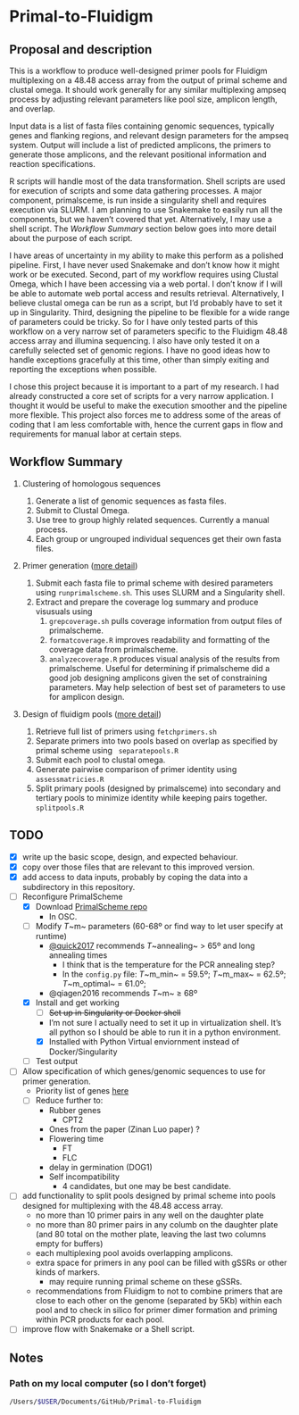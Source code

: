 # Primal-to-Fluidigm

## Proposal and description

This is a workflow to produce well-designed primer pools for Fluidigm multiplexing on a 48.48 access array from the output of primal scheme and clustal omega. It should work generally for any similar multiplexing ampseq process by adjusting relevant parameters like pool size, amplicon length, and overlap.

Input data is a list of fasta files containing genomic sequences, typically genes and flanking regions, and relevant design parameters for the ampseq system. Output will include a list of predicted amplicons, the primers to generate those amplicons, and the relevant positional information and reaction specifications.

R scripts will handle most of the data transformation. Shell scripts are used for execution of scripts and some data gathering processes. A major component, primalsceme, is run inside a singularity shell and requires execution via SLURM. I am planning to use Snakemake to easily run all the components, but we haven’t covered that yet. Alternatively, I may use a shell script. The *Workflow Summary* section below goes into more detail about the purpose of each script.

I have areas of uncertainty in my ability to make this perform as a polished pipeline. First, I have never used Snakemake and don’t know how it might work or be executed. Second, part of my workflow requires using Clustal Omega, which I have been accessing via a web portal. I don’t know if I will be able to automate web portal access and results retrieval. Alternatively, I believe clustal omega can be run as a script, but I’d probably have to set it up in Singularity. Third, designing the pipeline to be flexible for a wide range of parameters could be tricky. So for I have only tested parts of this workflow on a very narrow set of parameters specific to the Fluidigm 48.48 access array and illumina sequencing. I also have only tested it on a carefully selected set of genomic regions. I have no good ideas how to handle exceptions gracefully at this time, other than simply exiting and reporting the exceptions when possible.

I chose this project because it is important to a part of my research. I had already constructed a core set of scripts for a very narrow application. I thought it would be useful to make the execution smoother and the pipeline more flexible. This project also forces me to address some of the areas of coding that I am less comfortable with, hence the current gaps in flow and requirements for manual labor at certain steps.



## Workflow Summary

1. Clustering of homologous sequences

   1. Generate a list of genomic sequences as fasta files.
   2. Submit to Clustal Omega. 
   3. Use tree to group highly related sequences. Currently a manual process.
   4. Each group or ungrouped individual sequences get their own fasta files.

2. Primer generation ([more detail](primalscheme/README.md))

   1. Submit each fasta file to primal scheme with desired parameters using `runprimalscheme.sh`. This uses SLURM and a Singularity shell.
   2. Extract and prepare the coverage log summary and produce visusuals using
      1. `grepcoverage.sh`  pulls coverage information from output files of primalscheme.
      2. `formatcoverage.R`  improves readability and formatting of the coverage data from primalscheme.
      3. `analyzecoverage.R` produces visual analysis of the results from primalscheme. Useful for determining if primalscheme did a good job designing amplicons given the set of constraining parameters. May help selection of best set of parameters to use for amplicon design.

3. Design of fluidigm pools ([more detail](fluidigm_pool_design/README.md))

   1. Retrieve full list of primers using `fetchprimers.sh`
   2. Separate primers into two pools based on overlap as specified by primal scheme using ` separatepools.R`
   3. Submit each pool to clustal omega.
   4. Generate pairwise comparison of primer identity using `assessmatricies.R`
   5. Split primary pools (designed by primalsceme) into secondary and tertiary pools to minimize identity while keeping pairs together. `splitpools.R`

   

## TODO

- [x] write up the basic scope, design, and expected behaviour.
- [x] copy over those files that are relevant to this improved version.
- [x] add access to data inputs, probably by coping the data into a subdirectory in this repository.
- [ ] Reconfigure PrimalScheme
  - [x] Download [PrimalScheme repo](https://github.com/aresti/primalscheme)
    - In OSC.
  - [ ] Modify *T*~m~ parameters (60-68º or find way to let user specify at runtime)
    - [@quick2017](https://www.nature.com/articles/nprot.2017.066) recommends *T*~annealing~ > 65º and long annealing times
      - I think that is the temperature for the PCR annealing step?
      - In the `config.py` file: *T*~m_min~ = 59.5º; *T*~m_max~ = 62.5º; *T*~m_optimal~ = 61.0º;  
    - @qiagen2016 recommends *T*~m~ ≥ 68º
  - [x] Install and get working
    - [ ] ~~Set up in Singularity or Docker shell~~
    - I’m not sure I actually need to set it up in virtualization shell. It’s all python so I should be able to run it in a python environment.
    - [x] Installed with Python Virtual enviornment instead of Docker/Singularity
  - [ ] Test output
- [ ] Allow specification of which genes/genomic sequences to use for primer generation.
  - Priority list of genes [here](gene_clustering/reduced_genes_list_27nov2020.xlsx)
  - [ ] Reduce further to:
    - Rubber genes
      - CPT2
    - Ones from the paper (Zinan Luo paper) ?
    - Flowering time
      - FT
      - FLC
    - delay in germination (DOG1)
    - Self incompatibility
      - 4 candidates, but one may be best candidate.
- [ ] add functionality to split pools designed by primal scheme into pools designed for multiplexing with the 48.48 access array.
  - no more than 10 primer pairs in any well on the daughter plate
  - no more than 80 primer pairs in any columb on the daughter plate (and 80 total on the mother plate, leaving the last two columns empty for buffers)
  - each multiplexing pool avoids overlapping amplicons.
  - extra space for primers in any pool can be filled with gSSRs or other kinds of markers.
    - may require running primal scheme on these gSSRs.
  - recommendations from Fluidigm to not to combine primers that are close to each other on the genome (separated by 5Kb) within each pool and to check in silico for primer dimer formation and priming within PCR products for each pool.
- [ ] improve flow with Snakemake or a Shell script.

## Notes

### Path on my local computer (so I don’t forget)

```bash
/Users/$USER/Documents/GitHub/Primal-to-Fluidigm
```

